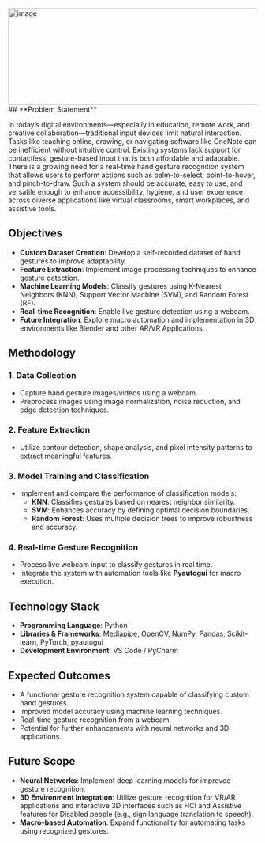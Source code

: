
<img width="2759" height="196" alt="image" src="https://github.com/user-attachments/assets/51388fc0-1e8b-4388-89b5-630b9d6ba4ee" />
## **Problem Statement**

In today’s digital environments—especially in education, remote work, and creative collaboration—traditional input devices limit natural interaction. Tasks like teaching online, drawing, or navigating software like OneNote can be inefficient without intuitive control. Existing systems lack support for contactless, gesture-based input that is both affordable and adaptable. There is a growing need for a real-time hand gesture recognition system that allows users to perform actions such as palm-to-select, point-to-hover, and pinch-to-draw. Such a system should be accurate, easy to use, and versatile enough to enhance accessibility, hygiene, and user experience across diverse applications like virtual classrooms, smart workplaces, and assistive tools.

## **Objectives**

- **Custom Dataset Creation**: Develop a self-recorded dataset of hand gestures to improve adaptability.  
- **Feature Extraction**: Implement image processing techniques to enhance gesture detection.  
- **Machine Learning Models**: Classify gestures using K-Nearest Neighbors (KNN), Support Vector Machine (SVM), and Random Forest (RF).  
- **Real-time Recognition**: Enable live gesture detection using a webcam.  
- **Future Integration**: Explore macro automation and implementation in 3D environments like Blender and other AR/VR Applications.  

## **Methodology**

### **1. Data Collection**
- Capture hand gesture images/videos using a webcam.  
- Preprocess images using image normalization, noise reduction, and edge detection techniques.  

### **2. Feature Extraction**
- Utilize contour detection, shape analysis, and pixel intensity patterns to extract meaningful features.  

### **3. Model Training and Classification**
- Implement and compare the performance of classification models:  
  - **KNN**: Classifies gestures based on nearest neighbor similarity.  
  - **SVM**: Enhances accuracy by defining optimal decision boundaries.  
  - **Random Forest**: Uses multiple decision trees to improve robustness and accuracy.  

### **4. Real-time Gesture Recognition**
- Process live webcam input to classify gestures in real time.  
- Integrate the system with automation tools like **Pyautogui** for macro execution.  

## **Technology Stack**

- **Programming Language**: Python  
- **Libraries & Frameworks**: Mediapipe, OpenCV, NumPy, Pandas, Scikit-learn, PyTorch, pyautogui  
- **Development Environment**: VS Code / PyCharm  

## **Expected Outcomes**

- A functional gesture recognition system capable of classifying custom hand gestures.  
- Improved model accuracy using machine learning techniques.  
- Real-time gesture recognition from a webcam.  
- Potential for further enhancements with neural networks and 3D applications.  

## **Future Scope**

- **Neural Networks**: Implement deep learning models for improved gesture recognition.  
- **3D Environment Integration**: Utilize gesture recognition for VR/AR applications and interactive 3D interfaces such as HCI and Assistive features for Disabled people (e.g., sign language translation to speech).  
- **Macro-based Automation**: Expand functionality for automating tasks using recognized gestures.  

